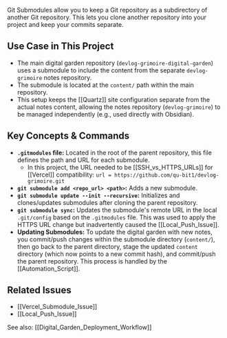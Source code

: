 Git Submodules allow you to keep a Git repository as a subdirectory of another Git repository. This lets you clone another repository into your project and keep your commits separate.

## Use Case in This Project

*   The main digital garden repository (`devlog-grimoire-digital-garden`) uses a submodule to include the content from the separate `devlog-grimoire` notes repository.
*   The submodule is located at the `content/` path within the main repository.
*   This setup keeps the [[Quartz]] site configuration separate from the actual notes content, allowing the notes repository (`devlog-grimoire`) to be managed independently (e.g., used directly with Obsidian).

## Key Concepts & Commands

*   **`.gitmodules` file:** Located in the root of the parent repository, this file defines the path and URL for each submodule.
    *   In this project, the URL needed to be [[SSH_vs_HTTPS_URLs]] for [[Vercel]] compatibility: `url = https://github.com/qu-bit1/devlog-grimoire.git`
*   **`git submodule add <repo_url> <path>`:** Adds a new submodule.
*   **`git submodule update --init --recursive`:** Initializes and clones/updates submodules after cloning the parent repository.
*   **`git submodule sync`:** Updates the submodule's remote URL in the local `.git/config` based on the `.gitmodules` file. This was used to apply the HTTPS URL change but inadvertently caused the [[Local_Push_Issue]].
*   **Updating Submodules:** To update the digital garden with new notes, you commit/push changes within the submodule directory (`content/`), then go back to the parent directory, stage the updated `content` directory (which now points to a new commit hash), and commit/push the parent repository. This process is handled by the [[Automation_Script]].

## Related Issues

*   [[Vercel_Submodule_Issue]]
*   [[Local_Push_Issue]]

See also: [[Digital_Garden_Deployment_Workflow]]

